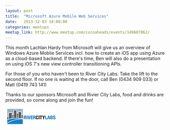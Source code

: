 ```yaml
---
layout: post
title:  "Microsoft Azure Mobile Web Services"
date:   2013-12-03 18:00:00
categories: meetups
meetup_link: http://www.meetup.com/cocoaheads/events/149607862/
---
```


This month Lachlan Hardy from Microsoft will give us an overview of Windows Azure Mobile Services incl. how to create an iOS app using Azure as a cloud-based backend. If there's time, Ben will also do a presentation on using iOS 7's new view controller transitioning APIs.

For those of you who haven't been to River City Labs. Take the lift to the second floor. If no one is waiting at the door, call Ben (0434 909 033) or Matt (0419 743 141) 

Thanks to our sponsors Microsoft and Rivier City Labs, food and drinks are provided, so come along and join the fun!

![River City Labs](/images/RCL_logo_2013.png)